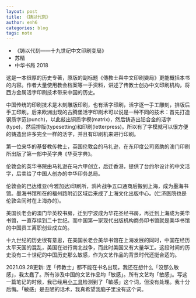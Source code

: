 ```yaml
---
layout: post
title: 《铸以代刻》
author: enh6
categories: blog
tags: note
---
```


- 《铸以代刻——十九世纪中文印刷变局》
- 苏精
- 中华书局 2018

这是一本很厚的历史专著，原版的副标题《傳教士與中文印刷變局》更能概括本书的内容。作者大量使用教会档案等一手资料，讲述了传教士创办中文印刷机构，将西方金属活字印刷技术带来中国的历史。

中国传统的印刷技术是木刻雕版印刷，也有活字印刷，活字逐一手工雕刻，排版后手工印刷。后来欧洲出现的古腾堡活字印刷术可以说是一种不同的技术：首先打造钢质字范(punch)，以此敲出铜质字模(matrix)，然后铸造出铅合金的活字(type)，然后排版(typesetting)和印刷(letterpress)。所以有了字模就可以很方便的铸造出许多完全一样的活字，并且有印刷机来进行印刷。

第一位来华的基督教传教士，英国伦敦会的马礼逊，在东印度公司资助的澳门印刷所出版了第一部中英字典《华英字典》。

伦敦会的英华书院由马礼逊在马六甲创立，后迁香港，提供了台约尔设计的中文活字，后卖给了中国人创办的中华印务总局。

伦敦会的巴达维亚(今雅加达)印刷所，鸦片战争五口通商后搬到上海，成为墨海书馆。墨海书馆所在的福州路附近区域后来成了上海文化出版中心。(仁济医院也是伦敦会同时在上海办的)。

美国长老会的澳门华英校书房，迁到宁波成为华花圣经书房，再迁到上海成为美华书馆，一直存续到二十世纪。而中国第一家现代出版机构商务印书馆就是美华书馆的中国员工离职创业成立的。

十九世纪的历史很有意思，在美国长老会美华书馆在上海发展的同时，中国在经历太平天国的混乱，美国在进行南北战争，而此时美国又有大量华工。这段时间的历史没有二十世纪的中国历史那么敏感，作为文艺作品的背景时代还挺合适的。

2021.09.28更新: 连「传教士」都不能在书名出现，我还在想什么「没那么敏感」，我太蠢了。所有涉及中国的文艺作品均「敏感」。所有文艺均「敏感」。写这一篇笔记的时候，我已经用[小工具](/newspeak/)检测到了「敏感」这个词，但没有处理。我十分后悔。「敏感」是丑陋的话术，我真希望我脑子里没有这个词。
